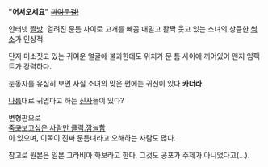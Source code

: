 **"어서오세요"** <del>[긔여운걸!](%ED%9B%84%EB%B6%80%ED%82%A4%20%EC%8B%9C%EB%A1%9C.md)</del>

인터넷 [짤방](%EC%A7%A4%EB%B0%A9.md). 열려진 문틈 사이로 고개를 빼꼼 내밀고 활짝 웃고 있는 소녀의 상큼한
[썩소](%EC%8D%A9%EC%86%8C.md)가 인상적.

단지 미소짓고 있는 귀여운 얼굴에 불과한데도 위치가 문 틈 사이에 끼어있어 왠지 임팩트가 강력하다.

눈동자를 유심히 보면 사실 소녀의 맞은 편에는 귀신이 있다 **카더라**.

[나름](%EB%82%98%EB%A6%84.md)대로 귀엽다고 하는 [신사](%EC%8B%A0%EC%82%AC.md)들이 있다?

변형판으로  
<del>[죽고</del>보고싶은 사람만 클릭.깜놀함](http://www.rigvedawiki.net/r1/pds/mtn.JPG)  
이 있으며, 이쪽이 진짜 문틈녀라고 오해하는 사람도 많다.

참고로 원본은 일본 그라비아 화보라고 한다. 그것도 공포가 주제가 아니었다고(…).

